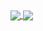 <a href="https://github.com/Eism">
  <img align="center" src="https://github-readme-stats.vercel.app/api?username=Eism&theme=dark" />
</a>

<a href="https://github.com/Eism">
  <img align="center" src="https://github-readme-stats.vercel.app/api/wakatime?username=Eism&layout=compact&theme=dark" />
</a>
